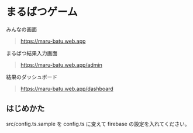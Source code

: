 # まるばつゲーム

みんなの画面
> https://maru-batu.web.app

まるばつ結果入力画面
> https://maru-batu.web.app/admin

結果のダッシュボード
> https://maru-batu.web.app/dashboard


## はじめかた
src/config.ts.sample を config.ts に変えて firebase の設定を入れてください。